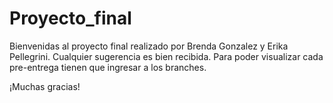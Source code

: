 # Proyecto_final
Bienvenidas al proyecto final realizado por Brenda Gonzalez y Erika Pellegrini. Cualquier sugerencia es bien recibida.
Para poder visualizar cada pre-entrega tienen que ingresar a los branches.

¡Muchas gracias!
